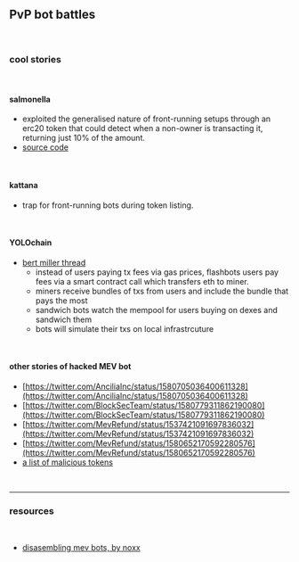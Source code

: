 ## PvP bot battles

<br>

### cool stories

<br>

#### salmonella

* exploited the generalised nature of front-running setups through an erc20 token that could detect when a non-owner is transacting it, returning just 10% of the amount.
* [source code](https://github.com/Defi-Cartel/salmonella)

<br>

#### kattana

* trap for front-running bots during token listing.

<br>

#### YOLOchain

* [bert miller thread](https://twitter.com/bertcmiller/status/1381296074086830091?s=20)
  * instead of users paying tx fees via gas prices, flashbots users pay fees via a smart contract call which transfers eth to miner.
  * miners receive bundles of txs from users and include the bundle that pays the most
  * sandwich bots watch the mempool for users buying on dexes and sandwich them
  * bots will simulate their txs on local infrastrcuture

<br>

#### other stories of hacked MEV bot  


* [https://twitter.com/AnciliaInc/status/1580705036400611328](https://twitter.com/AnciliaInc/status/1580705036400611328)
* [https://twitter.com/BlockSecTeam/status/1580779311862190080](https://twitter.com/BlockSecTeam/status/1580779311862190080)
* [https://twitter.com/MevRefund/status/1537421091697836032](https://twitter.com/MevRefund/status/1537421091697836032)
* [https://twitter.com/MevRefund/status/1580652170592280576](https://twitter.com/MevRefund/status/1580652170592280576)
* [a list of malicious tokens](malicious_tokens.md)

<br>


----


### resources

<br>

* [disasembling mev bots, by noxx](https://noxx.substack.com/p/mev-memoirs-into-the-arena-chapter-3e9)
